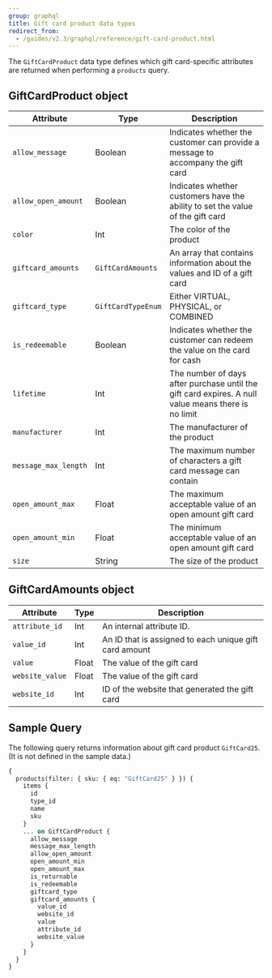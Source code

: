 ```yaml
---
group: graphql
title: Gift card product data types
redirect_from:
  - /guides/v2.3/graphql/reference/gift-card-product.html
---
```


The `GiftCardProduct` data type defines which gift card-specific attributes are returned when performing a `products` query.

## GiftCardProduct object

Attribute | Type | Description
--- | --- | ---
`allow_message` | Boolean | Indicates whether the customer can provide a message to accompany the gift card
`allow_open_amount` | Boolean | Indicates whether customers have the ability to set the value of the gift card
`color` | Int | The color of the product
`giftcard_amounts` | `GiftCardAmounts` | An array that contains information about the values and ID of a gift card
`giftcard_type` | `GiftCardTypeEnum` | Either VIRTUAL, PHYSICAL, or COMBINED
`is_redeemable` | Boolean | Indicates whether the customer can redeem the value on the card for cash
`lifetime` | Int | The number of days after purchase until the gift card expires. A null value means there is no limit
`manufacturer` | Int | The manufacturer of the product
`message_max_length` | Int | The maximum number of characters a gift card message can contain
`open_amount_max` | Float | The maximum acceptable value of an open amount gift card
`open_amount_min` | Float | The minimum acceptable value of an open amount gift card
`size` |  String | The size of the product

## GiftCardAmounts object

Attribute | Type | Description
--- | --- | ---
`attribute_id` | Int | An internal attribute ID.
`value_id` | Int | An ID that is  assigned to each unique gift card amount
`value` | Float | The value of the gift card
`website_value` | Float |The value of the gift card
`website_id` | Int | ID of the website that generated the gift card

## Sample Query

The following query returns information about gift card product `GiftCard25`. (It is not defined in the sample data.)

```graphql
{
  products(filter: { sku: { eq: "GiftCard25" } }) {
    items {
      id
      type_id
      name
      sku
    }
    ... on GiftCardProduct {
      allow_message
      message_max_length
      allow_open_amount
      open_amount_min
      open_amount_max
      is_returnable
      is_redeemable
      giftcard_type
      giftcard_amounts {
        value_id
        website_id
        value
        attribute_id
        website_value
      }
    }
  }
}
```
